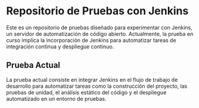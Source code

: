 # Repositorio de Pruebas con Jenkins

Este es un repositorio de pruebas diseñado para experimentar con Jenkins, un servidor de automatización de código abierto. Actualmente, la prueba en curso implica la incorporación de Jenkins para automatizar tareas de integración continua y despliegue continuo.

## Prueba Actual

La prueba actual consiste en integrar Jenkins en el flujo de trabajo de desarrollo para automatizar tareas como la construcción del proyecto, las pruebas de unidad, el análisis estático del código y el despliegue automatizado en un entorno de pruebas.
